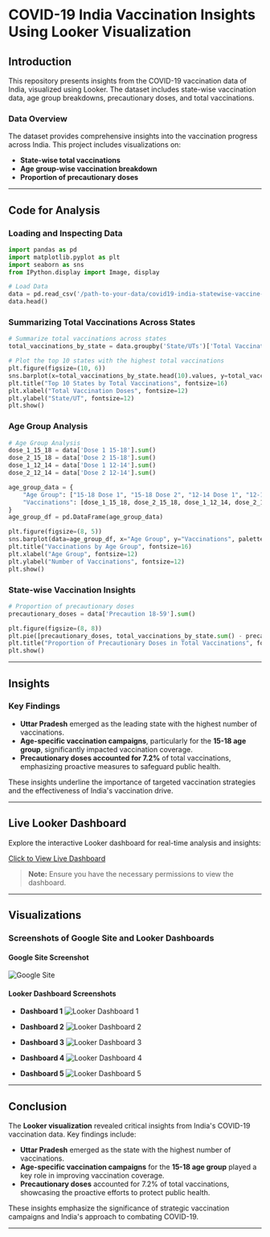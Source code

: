 # COVID-19 India Vaccination Insights Using Looker Visualization

## Introduction
This repository presents insights from the COVID-19 vaccination data of India, visualized using Looker. The dataset includes state-wise vaccination data, age group breakdowns, precautionary doses, and total vaccinations.

### Data Overview
The dataset provides comprehensive insights into the vaccination progress across India. This project includes visualizations on:
- **State-wise total vaccinations**
- **Age group-wise vaccination breakdown**
- **Proportion of precautionary doses**

---

## Code for Analysis

### Loading and Inspecting Data

```python
import pandas as pd
import matplotlib.pyplot as plt
import seaborn as sns
from IPython.display import Image, display

# Load Data
data = pd.read_csv('/path-to-your-data/covid19-india-statewise-vaccine-data/COVID-19 India Statewise Vaccine Data.csv')
data.head()
```

### Summarizing Total Vaccinations Across States

```python
# Summarize total vaccinations across states
total_vaccinations_by_state = data.groupby('State/UTs')['Total Vaccination Doses'].sum().sort_values(ascending=False)

# Plot the top 10 states with the highest total vaccinations
plt.figure(figsize=(10, 6))
sns.barplot(x=total_vaccinations_by_state.head(10).values, y=total_vaccinations_by_state.head(10).index, palette="viridis")
plt.title("Top 10 States by Total Vaccinations", fontsize=16)
plt.xlabel("Total Vaccination Doses", fontsize=12)
plt.ylabel("State/UT", fontsize=12)
plt.show()
```

### Age Group Analysis

```python
# Age Group Analysis
dose_1_15_18 = data['Dose 1 15-18'].sum()
dose_2_15_18 = data['Dose 2 15-18'].sum()
dose_1_12_14 = data['Dose 1 12-14'].sum()
dose_2_12_14 = data['Dose 2 12-14'].sum()

age_group_data = {
    "Age Group": ["15-18 Dose 1", "15-18 Dose 2", "12-14 Dose 1", "12-14 Dose 2"],
    "Vaccinations": [dose_1_15_18, dose_2_15_18, dose_1_12_14, dose_2_12_14]
}
age_group_df = pd.DataFrame(age_group_data)

plt.figure(figsize=(8, 5))
sns.barplot(data=age_group_df, x="Age Group", y="Vaccinations", palette="coolwarm")
plt.title("Vaccinations by Age Group", fontsize=16)
plt.xlabel("Age Group", fontsize=12)
plt.ylabel("Number of Vaccinations", fontsize=12)
plt.show()
```

### State-wise Vaccination Insights

```python
# Proportion of precautionary doses
precautionary_doses = data['Precaution 18-59'].sum()

plt.figure(figsize=(8, 8))
plt.pie([precautionary_doses, total_vaccinations_by_state.sum() - precautionary_doses], labels=["Precaution Doses", "Others"], autopct="%1.1f%%", colors=["#ff9999","#66b3ff"])
plt.title("Proportion of Precautionary Doses in Total Vaccinations", fontsize=16)
plt.show()
```

---

## Insights

### Key Findings

- **Uttar Pradesh** emerged as the leading state with the highest number of vaccinations.
- **Age-specific vaccination campaigns**, particularly for the **15-18 age group**, significantly impacted vaccination coverage.
- **Precautionary doses accounted for 7.2%** of total vaccinations, emphasizing proactive measures to safeguard public health.

These insights underline the importance of targeted vaccination strategies and the effectiveness of India's vaccination drive.

---

## Live Looker Dashboard

Explore the interactive Looker dashboard for real-time analysis and insights:

[Click to View Live Dashboard](https://your-looker-dashboard-link.com)

> **Note:** Ensure you have the necessary permissions to view the dashboard.

---

## Visualizations

### Screenshots of Google Site and Looker Dashboards

#### Google Site Screenshot
![Google Site](https://raw.githubusercontent.com/RitzyKingS/Worldwide-COVID-19-Analysis/tree/main/images/google-site-screenshot.png)

#### Looker Dashboard Screenshots

- **Dashboard 1**
  ![Looker Dashboard 1](https://raw.githubusercontent.com/RitzyKingS/Worldwide-COVID-19-Analysis/tree/main/images/looker-dashboard-1.png)

- **Dashboard 2**
  ![Looker Dashboard 2](https://raw.githubusercontent.com/RitzyKingS/Worldwide-COVID-19-Analysis/tree/main/images/looker-dashboard-2.png)

- **Dashboard 3**
  ![Looker Dashboard 3](https://raw.githubusercontent.com/RitzyKingS/Worldwide-COVID-19-Analysis/tree/main/images/looker-dashboard-3.png)

- **Dashboard 4**
  ![Looker Dashboard 4](https://raw.githubusercontent.com/RitzyKingS/Worldwide-COVID-19-Analysis/tree/main/images/looker-dashboard-4.png)

- **Dashboard 5**
  ![Looker Dashboard 5](https://raw.githubusercontent.com/RitzyKingS/Worldwide-COVID-19-Analysis/tree/main/images/looker-dashboard-5.png)

---

## Conclusion

The **Looker visualization** revealed critical insights from India's COVID-19 vaccination data. Key findings include:

- **Uttar Pradesh** emerged as the state with the highest number of vaccinations.
- **Age-specific vaccination campaigns** for the **15-18 age group** played a key role in improving vaccination coverage.
- **Precautionary doses** accounted for 7.2% of total vaccinations, showcasing the proactive efforts to protect public health.

These insights emphasize the significance of strategic vaccination campaigns and India's approach to combating COVID-19.

---
